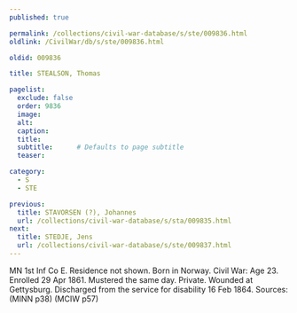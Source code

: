 ```yaml
---
published: true

permalink: /collections/civil-war-database/s/ste/009836.html
oldlink: /CivilWar/db/s/ste/009836.html

oldid: 009836

title: STEALSON, Thomas

pagelist:
  exclude: false
  order: 9836
  image: 
  alt:
  caption:
  title:
  subtitle:      # Defaults to page subtitle
  teaser:

category: 
  - S 
  - STE

previous:
  title: STAVORSEN (?), Johannes
  url: /collections/civil-war-database/s/sta/009835.html  
next:
  title: STEDJE, Jens
  url: /collections/civil-war-database/s/ste/009837.html   
---
```

MN 1st Inf Co E. Residence not shown. Born in Norway. Civil War: Age 23. Enrolled 29 Apr 1861. Mustered the same day. Private. Wounded at Gettysburg. Discharged from the service for disability 16 Feb 1864. Sources: (MINN p38) (MCIW p57)
